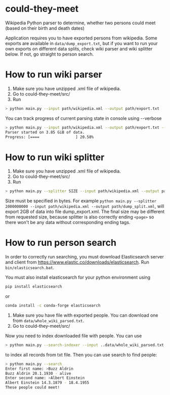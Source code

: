 

# could-they-meet
Wikipedia Python parser to determine, whether two persons could meet (based on their birth and death dates)

Application requires you to have exported persons from wikipedia. Some exports are available in `data/dump_export.txt`, but if you want to run your own exports on different data splits, check wiki parser and wiki splitter below. If not, go straight to person search.

# How to run wiki parser

1. Make sure you have unzipped .xml file of wikipedia. 
2. Go to could-they-meet/src/
3. Run
```sh
> python main.py --input path/wikipedia.xml --output path/export.txt
```

You can track progress of current parsing state in console using --verbose
```sh
> python main.py --input path/wikipedia.xml --output path/export.txt --verbose
Parser started on 3.85 GiB of data.
Progress: [====                ] 20.58%
```

# How to run wiki splitter

1. Make sure you have unzipped .xml file of wikipedia. 
2. Go to could-they-meet/src/
3. Run
```sh
> python main.py --splitter SIZE --input path/wikipedia.xml --output path/dump_split.xml
```
Size must be specified in bytes. For example `python main.py --splitter 2000000000 --input path/wikipedia.xml --output path/dump_split.xml`, will export 2GB of data into file dump_export.xml. The final size may be different from requested size, because splitter is also correctly ending `<page>` so there won't be any data without corresponding ending tags.

# How to run person search
In order to correctly run searching, you must download Elasticsearch server and client from https://www.elastic.co/downloads/elasticsearch. Run `bin/elasticsearch.bat`.

You must also install elasticsearch for your python environment using
```sh
pip install elasticsearch
```
or
```sh
conda install -c conda-forge elasticsearch 
```
1. Make sure you have file with exported people. You can download one from `data/whole_wiki_parsed.txt`.
2. Go to could-they-meet/src/

Now you need to index downloaded file with people. You can use
```sh
> python main.py --search-indexer --input ..data/whole_wiki_parsed.txt --bulk 10000
```
to index all records from txt file. Then you can use search to find people:
```sh
> python main.py --search
Enter first name: >Buzz Aldrin
Buzz Aldrin 20.1.1930 - alive
Enter second name: >Albert Einstein
Albert Einstein 14.3.1879 - 18.4.1955
These people could meet!
```
